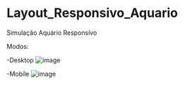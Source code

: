 # Layout_Responsivo_Aquario

Simulação Aquário Responsivo 

Modos:

-Desktop
![image](https://github.com/user-attachments/assets/a12ded6f-64e5-4383-8423-779c72498c4a)

-Mobile
![image](https://github.com/user-attachments/assets/b107cfa3-c1e4-4bc1-bd4e-80f7dffe4db6)
